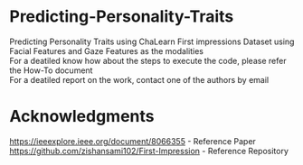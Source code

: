 # Predicting-Personality-Traits
Predicting Personality Traits using ChaLearn First impressions Dataset using Facial Features and Gaze Features as the modalities <br>
For a deatiled know how about the steps to execute the code, please refer the How-To document <br>
For a deatiled report on the work, contact one of the authors by email
# Acknowledgments
https://ieeexplore.ieee.org/document/8066355 - Reference Paper <br>
https://github.com/zishansami102/First-Impression - Reference Repository
